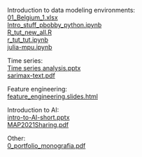 Introduction to data modeling environments:  
[01_Belgium_1.xlsx](01_Belgium_1.xlsx)  
[Intro_stuff_pbobby_python.ipynb](Intro_stuff_pbobby_python.ipynb)  
[R_tut_new_all.R](R_tut_new_all.R)  
[r_tut_tut.ipynb](r_tut_tut.ipynb)  
[julia-mpu.ipynb](julia-mpu.ipynb)  

Time series:  
[Time series analysis.pptx](Time_series_analysis.pptx)  
[sarimax-text.pdf](sarimax-text.pdf)  

Feature engineering:    
[feature_engineering.slides.html](feature_engineering.slides.html)  

Introduction to AI:  
[intro-to-AI-short.pptx](intro-to-AI-short.pptx)  
[MAP2021Sharing.pdf](MAP2021Sharing.pdf)  

Other:  
[0_portfolio_monografia.pdf](0_portfolio_monografia.pdf)
